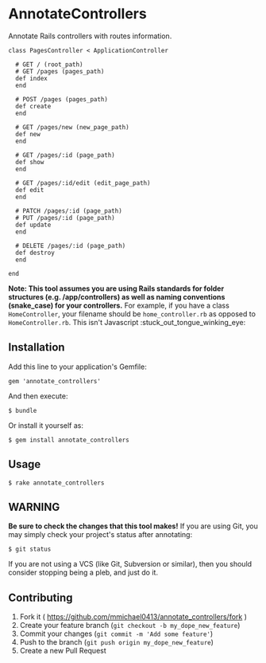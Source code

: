 # AnnotateControllers

Annotate Rails controllers with routes information.

    class PagesController < ApplicationController

      # GET / (root_path)
      # GET /pages (pages_path)
      def index
      end
    
      # POST /pages (pages_path)
      def create
      end
      
      # GET /pages/new (new_page_path)
      def new
      end
    
      # GET /pages/:id (page_path)
      def show
      end
    
      # GET /pages/:id/edit (edit_page_path)
      def edit
      end
    
      # PATCH /pages/:id (page_path)
      # PUT /pages/:id (page_path)
      def update
      end
    
      # DELETE /pages/:id (page_path)
      def destroy
      end

    end

**Note: This tool assumes you are using Rails standards for folder structures (e.g. /app/controllers) as well as naming conventions (snake\_case) for your controllers.** For example, if you have a class `HomeController`, your filename should be `home_controller.rb` as opposed to `HomeController.rb`. This isn't Javascript :stuck\_out\_tongue\_winking\_eye:

## Installation

Add this line to your application's Gemfile:

    gem 'annotate_controllers'

And then execute:

    $ bundle

Or install it yourself as:

    $ gem install annotate_controllers

## Usage

    $ rake annotate_controllers

## WARNING

**Be sure to check the changes that this tool makes!** If you are using Git, you may simply check your project's status after annotating:

    $ git status

If you are not using a VCS (like Git, Subversion or similar), then you should consider stopping being a pleb, and just do it.

## Contributing

1. Fork it ( https://github.com/mmichael0413/annotate_controllers/fork )
2. Create your feature branch (`git checkout -b my_dope_new_feature`)
3. Commit your changes (`git commit -m 'Add some feature'`)
4. Push to the branch (`git push origin my_dope_new_feature`)
5. Create a new Pull Request
